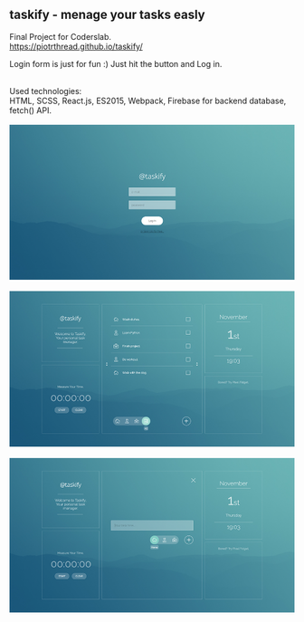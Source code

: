 taskify - menage your tasks easly
---------------------------------
Final Project for Coderslab.<br/>
https://piotrthread.github.io/taskify/

Login form is just for fun :) Just hit the button and Log in.<br/><br/>

Used technologies:<br/>
HTML, SCSS, React.js, ES2015, Webpack, Firebase for backend database, fetch() API. <br/><br/>
![Screenshot](./docs/images/screen1.png)<br/><br/>
![Screenshot](./docs/images/screen2.png)<br/><br/>
![Screenshot](./docs/images/screen3.png)<br/><br/>
